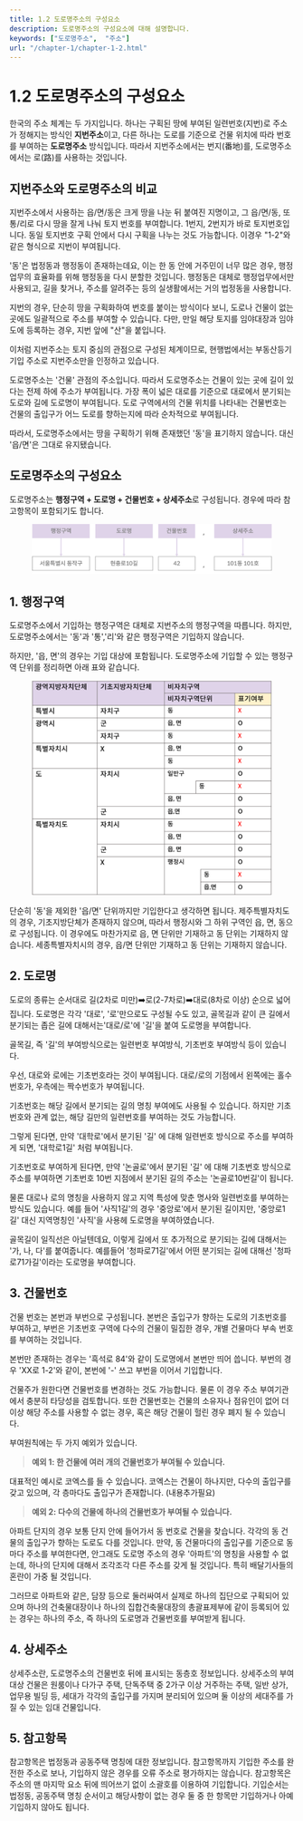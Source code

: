 ```yaml
---
title: 1.2 도로명주소의 구성요소
description: 도로명주소의 구성요소에 대해 설명합니다.
keywords: ["도로명주소",  "주소"]
url: "/chapter-1/chapter-1-2.html"
---
```

# 1.2 도로명주소의 구성요소

한국의 주소 체계는 두 가지입니다. 하나는 구획된 땅에 부여된 일련번호(지번)로 주소가 정해지는 방식인 **지번주소**이고, 다른 하나는 도로를 기준으로 건물 위치에 따라 번호를 부여하는 **도로명주소** 방식입니다. 따라서 지번주소에서는 번지(番地)를, 도로명주소에서는 로(路)를 사용하는 것입니다.

## 지번주소와 도로명주소의 비교

지번주소에서 사용하는 읍/면/동은 크게 땅을 나눈 뒤 붙여진 지명이고, 그 읍/면/동, 또 통/리로 다시 땅을 잘게 나눠 토지 번호를 부여합니다. 1번지, 2번지가 바로 토지번호입니다. 동일 토지번호 구획 안에서 다시 구획을 나누는 것도 가능합니다. 이경우 "1-2"와 같은 형식으로 지번이 부여됩니다.

'동'은 법정동과 행정동이 존재하는데요, 이는 한 동 안에 거주민이 너무 많은 경우, 행정 업무의 효율화를 위해 행정동을 다시 분할한 것입니다. 행정동은 대체로 행정업무에서만 사용되고, 길을 찾거나, 주소를 알려주는 등의 실생활에서는 거의 법정동을 사용합니다.

지번의 경우, 단순히 땅을 구획화하여 번호를 붙이는 방식이다 보니, 도로나 건물이 없는 곳에도 일괄적으로 주소를 부여할 수 있습니다. 다만, 만일 해당 토지를 임야대장과 임야도에 등록하는 경우, 지번 앞에 "산"을 붙입니다.

이처럼 지번주소는 토지 중심의 관점으로 구성된 체계이므로, 현행법에서는 부동산등기 기입 주소로 지번주소만을 인정하고 있습니다.

도로명주소는 '건물' 관점의 주소입니다. 따라서 도로명주소는 건물이 있는 곳에 길이 있다는 전제 하에 주소가 부여됩니다. 가장 폭이 넓은 대로를 기준으로 대로에서 분기되는 도로와 길에 도로명이 부여됩니다. 도로 구역에서의 건물 위치를 나타내는 건물번호는 건물의 출입구가 어느 도로를 향하는지에 따라 순차적으로 부여됩니다.

따라서, 도로명주소에서는 땅을 구획하기 위해 존재했던 '동'을 표기하지 않습니다. 대신 '읍/면'은 그대로 유지됐습니다. 

## 도로명주소의 구성요소

도로명주소는 **행정구역 + 도로명 + 건물번호 + 상세주소**로 구성됩니다. 경우에 따라 참고항목이 포함되기도 합니다.

<figure class="flex flex-col items-center justify-center">
    <img src="../img/4-4-roadaddr.png" title="naver cloud main page">
</figure>

## 1. 행정구역

도로명주소에서 기입하는 행정구역은 대체로 지번주소의 행정구역을 따릅니다. 하지만, 도로명주소에서는 '동'과 '통','리'와 같은 행정구역은 기입하지 않습니다.

하지만, '읍, 면'의 경우는 기입 대상에 포함됩니다. 도로명주소에 기입할 수 있는 행정구역 단위를 정리하면 아래 표와 같습니다.

<figure class="flex flex-col items-center justify-center">
    <img src="../img/4-3-table.png" title="naver cloud main page">
</figure>

단순히 '동'을 제외한 '읍/면' 단위까지만 기입한다고 생각하면 됩니다. 제주특별자치도의 경우, 기초지방단체가 존재하지 않으며, 따라서 행정시와 그 하위 구역인 읍, 면, 동으로 구성됩니다. 이 경우에도 마찬가지로 읍, 면 단위만 기재하고 동 단위는 기재하지 않습니다. 세종특별자치시의 경우, 읍/면 단위만 기재하고 동 단위는 기재하지 않습니다.

## 2. 도로명

도로의 종류는 순서대로 길(2차로 미만)➡️로(2-7차로)➡️대로(8차로 이상) 순으로 넓어집니다. 도로명은 각각 '대로', '로'만으로도 구성될 수도 있고, 골목길과 같이 큰 길에서 분기되는 좁은 길에 대해서는'대로/로'에 '길'을 붙여 도로명을 부여합니다.

골목길, 즉 '길'의 부여방식으로는 일련번호 부여방식, 기초번호 부여방식 등이 있습니다.

우선, 대로와 로에는 기초번호라는 것이 부여됩니다. 대로/로의 기점에서 왼쪽에는 홀수번호가, 우측에는 짝수번호가 부여됩니다.

기초번호는 해당 길에서 분기되는 길의 명칭 부여에도 사용될 수 있습니다. 하지만 기초 번호와 관계 없는, 해당 길만의 일련번호를 부여하는 것도 가능합니다.

그렇게 된다면, 만약 '대학로'에서 분기된 '길' 에 대해 일련번호 방식으로 주소를 부여하게 되면, '대학로1길' 처럼 부여됩니다.

기초번호로 부여하게 된다면, 만약 '논골로'에서 분기된 '길' 에 대해 기초번호 방식으로 주소를 부여하면 기초번호 10번 지점에서 분기된 길의 주소는 '논골로10번길'이 됩니다.

물론 대로나 로의 명칭을 사용하지 않고 지역 특성에 맞춘 명사와 일련번호를 부여하는 방식도 있습니다. 예를 들어 '사직1길'의 경우 '중앙로'에서 분기된 길이지만, '중앙로1길' 대신 지역명칭인 '사직'을 사용헤 도로명을 부여하였습니다.

골목길이 일직선은 아닐텐데요, 이렇게 길에서 또 추가적으로 분기되는 길에 대해서는 '가, 나, 다'를 붙여줍니다. 예를들어 '청파로71길'에서 어떤 분기되는 길에 대해선 '청파로71가길'이라는 도로명을 부여합니다.

## 3. 건물번호

건물 번호는 본번과 부번으로 구성됩니다. 본번은 출입구가 향하는 도로의 기초번호를 부여하고, 부번은 기초번호 구역에 다수의 건물이 밀집한 경우, 개별 건물마다 부속 번호를 부여하는 것입니다.

본번만 존재하는 경우는 '흑석로 84'와 같이 도로명에서 본번만 띄어 씁니다. 부번의 경우 'XX로 1-2'와 같이, 본번에 '-' 쓰고 부번을 이어서 기입합니다.

건물주가 원한다면 건물번호를 변경하는 것도 가능합니다. 물론 이 경우 주소 부여기관에서 충분히 타당성을 검토합니다. 또한 건물번호는 건물의 소유자나 점유인이 없어 더이상 해당 주소를 사용할 수 없는 경우, 혹은 해당 건물이 헐린 경우 폐지 될 수 있습니다.

부여원칙에는 두 가지 예외가 있습니다.

> **예외 1: 한 건물에 여러 개의 건물번호가 부여될 수 있습니다.**

대표적인 예시로 코엑스를 들 수 있습니다. 코엑스는 건물이 하나지만, 다수의 출입구를 갖고 있으며, 각 층마다도 출입구가 존재합니다. (내용추가필요)

> **예외 2: 다수의 건물에 하나의 건물번호가 부여될 수 있습니다.**

아파트 단지의 경우 보통 단지 안에 들어가서 동 번호로 건물을 찾습니다. 각각의 동 건물의 출입구가 향하는 도로도 다를 것입니다. 만약, 동 건물마다의 출입구를 기준으로 동마다 주소를 부여한다면, 안그래도 도로명 주소의 경우 '아파트'의 명칭을 사용할 수 없는데, 하나의 단지에 대해서 조각조각 다른 주소를 갖게 될 것입니다. 특히 배달기사들의 혼란이 가중 될 것입니다.

그러므로 아파트와 같은, 담장 등으로 둘러싸여서 실제로 하나의 집단으로 구획되어 있으며 하나의 건축물대장이나 하나의 집합건축물대장의 총괄표제부에 같이 등록되어 있는 경우는 하나의 주소, 즉 하나의 도로명과 건물번호를 부여받게 됩니다.

## 4. 상세주소

상세주소란, 도로명주소의 건물번호 뒤에 표시되는 동층호 정보입니다. 상세주소의 부여 대상 건물은 원룸이나 다가구 주택, 단독주택 중 2가구 이상 거주하는 주택, 일반 상가, 업무용 빌딩 등, 세대가 각각의 출입구를 가지며 분리되어 있으며 둘 이상의 세대주를 가질 수 있는 임대 건물입니다.

## 5. 참고항목

참고항목은 법정동과 공동주택 명칭에 대한 정보입니다. 참고항목까지 기입한 주소를 완전한 주소로 보나, 기입하지 않은 경우를 오류 주소로 평가하지는 않습니다. 참고항목은 주소의 맨 마지막 요소 뒤에 띄어쓰기 없이 소괄호를 이용하여 기입합니다. 기입순서는 법정동, 공동주택 명칭 순서이고 해당사항이 없는 경우 둘 중 한 항목만 기입하거나 아예 기입하지 않아도 됩니다.




